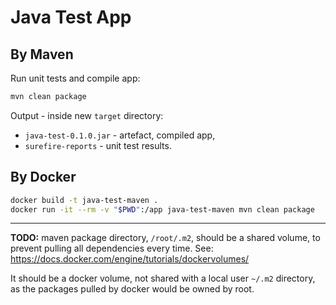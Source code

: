 # Java Test App

## By Maven

Run unit tests and compile app:

```bash
mvn clean package
```

Output - inside new `target` directory:

* `java-test-0.1.0.jar` - artefact, compiled app,
* `surefire-reports` - unit test results.

## By Docker

```bash
docker build -t java-test-maven .
docker run -it --rm -v "$PWD":/app java-test-maven mvn clean package
```

-----

**TODO:** maven package directory, `/root/.m2`, should be a shared volume,
to prevent pulling all dependencies every time.
See: https://docs.docker.com/engine/tutorials/dockervolumes/

It should be a docker volume, not shared with a local user `~/.m2` directory,
as the packages pulled by docker would be owned by root.